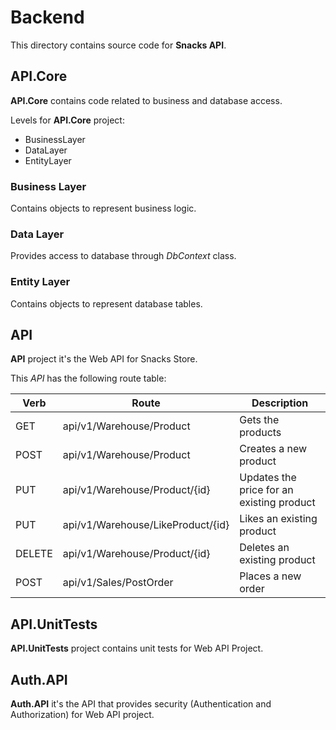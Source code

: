 # Backend

This directory contains source code for **Snacks API**.

## API.Core

**API.Core** contains code related to business and database access.

Levels for **API.Core** project:

* BusinessLayer
* DataLayer
* EntityLayer

### Business Layer

Contains objects to represent business logic.

### Data Layer

Provides access to database through *DbContext* class.

### Entity Layer

Contains objects to represent database tables.

## API

**API** project it's the Web API for Snacks Store.

This *API* has the following route table:

|Verb|Route|Description|
|----|-----|-----------|
|GET|api/v1/Warehouse/Product|Gets the products|
|POST|api/v1/Warehouse/Product|Creates a new product|
|PUT|api/v1/Warehouse/Product/{id}|Updates the price for an existing product|
|PUT|api/v1/Warehouse/LikeProduct/{id}|Likes an existing product|
|DELETE|api/v1/Warehouse/Product/{id}|Deletes an existing product|
|POST|api/v1/Sales/PostOrder|Places a new order|

## API.UnitTests

**API.UnitTests** project contains unit tests for Web API Project.

## Auth.API

**Auth.API** it's the API that provides security (Authentication and Authorization) for Web API project.
